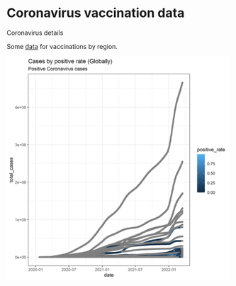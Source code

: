 # Coronavirus vaccination data
Coronavirus details

Some [data](https://raw.githubusercontent.com/NicJC/Coronavirus/main/covid.csv) for vaccinations by region.

![](https://github.com/NicJC/Coronavirus/blob/main/Scatter_plot.png)
